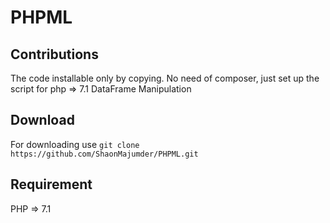 # PHPML 
## Contributions
The code installable only by copying.
No need of composer, just set up the script for php => 7.1
DataFrame Manipulation
## Download
For downloading use 
       `git clone https://github.com/ShaonMajumder/PHPML.git` 
## Requirement
PHP => 7.1
